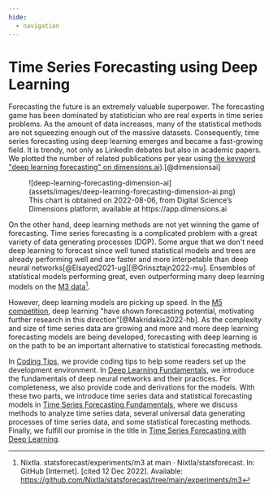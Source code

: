 ```yaml
---
hide:
  - navigation
---
```


# Time Series Forecasting using Deep Learning

Forecasting the future is an extremely valuable superpower. The forecasting game has been dominated by statistician who are real experts in time series problems. As the amount of data increases, many of the statistical methods are not squeezing enough out of the massive datasets. Consequently, time series forecasting using deep learning emerges and became a fast-growing field. It is trendy, not only as LinkedIn debates but also in academic papers. We plotted the number of related publications per year using [the keyword "deep learning forecasting" on dimensions.ai](https://app.dimensions.ai/analytics/publication/overview/timeline?search_mode=content&search_text=deep%20learning%20forecasting&search_type=kws&search_field=full_search&year_from=2015&year_to=2021)).[@dimensionsai]

<figure markdown>
  ![deep-learning-forecasting-dimension-ai](assets/images/deep-learning-forecasting-dimension-ai.png)
  <figcaption>This chart is obtained on 2022-08-06, from Digital Science’s Dimensions platform, available at https://app.dimensions.ai</figcaption>
</figure>

On the other hand, deep learning methods are not yet winning the game of forecasting. Time series forecasting is a complicated problem with a great variety of data generating processes (DGP). Some argue that we don't need deep learning to forecast since well tuned statistical models and trees are already performing well and are faster and more interpetable than deep neural networks[@Elsayed2021-ug][@Grinsztajn2022-mu]. Ensembles of statistical models performing great, even outperforming many deep learning models on the [M3 data](https://forecasters.org/resources/time-series-data/m3-competition/)[^nixtla-m3-ensemble].

However, deep learning models are picking up speed. In the [M5 competition](https://mofc.unic.ac.cy/m5-competition/), deep learning "have shown forecasting potential, motivating further research in this direction"[@Makridakis2022-hb]. As the complexity and size of time series data are growing and more and more deep learning forecasting models are being developed, forecasting with deep learning is on the path to be an important alternative to statistical forecasting methods.

In [Coding Tips](engineering/index.md), we provide coding tips to help some readers set up the development environment. In [Deep Learning Fundamentals](deep-learning-fundamentals/index.md), we introduce the fundamentals of deep neural networks and their practices. For completeness, we also provide code and derivations for the models. With these two parts, we introduce time series data and statistical forecasting models in [Time Series Forecasting Fundamentals](time-series/index.md), where we discuss methods to analyze time series data, several universal data generating processes of time series data, and some statistical forecasting methods. Finally, we fulfill our promise in the title in [Time Series Forecasting with Deep Learning](time-series-deep-learning/index.md).



[^nixtla-m3-ensemble]: Nixtla. statsforecast/experiments/m3 at main · Nixtla/statsforecast. In: GitHub [Internet]. [cited 12 Dec 2022]. Available: https://github.com/Nixtla/statsforecast/tree/main/experiments/m3
